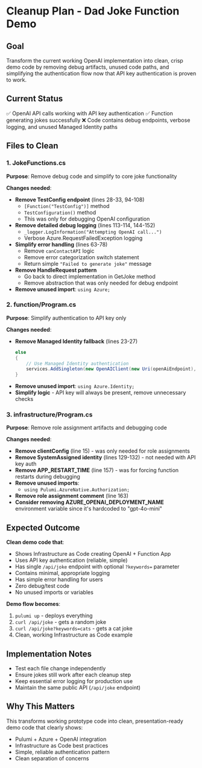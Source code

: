 # Cleanup Plan - Dad Joke Function Demo

## Goal
Transform the current working OpenAI implementation into clean, crisp demo code by removing debug artifacts, unused code paths, and simplifying the authentication flow now that API key authentication is proven to work.

## Current Status
✅ OpenAI API calls working with API key authentication
✅ Function generating jokes successfully
❌ Code contains debug endpoints, verbose logging, and unused Managed Identity paths

## Files to Clean

### 1. JokeFunctions.cs
**Purpose**: Remove debug code and simplify to core joke functionality

**Changes needed**:
- **Remove TestConfig endpoint** (lines 28-33, 94-108)
  - `[Function("TestConfig")]` method
  - `TestConfiguration()` method
  - This was only for debugging OpenAI configuration
- **Remove detailed debug logging** (lines 113-114, 144-152)
  - `_logger.LogInformation("Attempting OpenAI call...")`
  - Verbose Azure.RequestFailedException logging
- **Simplify error handling** (lines 63-78)
  - Remove `canContactAPI` logic
  - Remove error categorization switch statement
  - Return simple `"Failed to generate joke"` message
- **Remove HandleRequest pattern**
  - Go back to direct implementation in GetJoke method
  - Remove abstraction that was only needed for debug endpoint
- **Remove unused import**: `using Azure;`

### 2. function/Program.cs
**Purpose**: Simplify authentication to API key only

**Changes needed**:
- **Remove Managed Identity fallback** (lines 23-27)
  ```csharp
  else
  {
      // Use Managed Identity authentication
      services.AddSingleton(new OpenAIClient(new Uri(openAiEndpoint), new DefaultAzureCredential()));
  }
  ```
- **Remove unused import**: `using Azure.Identity;`
- **Simplify logic** - API key will always be present, remove unnecessary checks

### 3. infrastructure/Program.cs
**Purpose**: Remove role assignment artifacts and debugging code

**Changes needed**:
- **Remove clientConfig** (line 15) - was only needed for role assignments
- **Remove SystemAssigned identity** (lines 129-132) - not needed with API key auth
- **Remove APP_RESTART_TIME** (line 157) - was for forcing function restarts during debugging
- **Remove unused imports**:
  - `using Pulumi.AzureNative.Authorization;`
- **Remove role assignment comment** (line 163)
- **Consider removing AZURE_OPENAI_DEPLOYMENT_NAME** environment variable since it's hardcoded to "gpt-4o-mini"

## Expected Outcome

**Clean demo code that**:
- Shows Infrastructure as Code creating OpenAI + Function App
- Uses API key authentication (reliable, simple)
- Has single `/api/joke` endpoint with optional `?keywords=` parameter
- Contains minimal, appropriate logging
- Has simple error handling for users
- Zero debug/test code
- No unused imports or variables

**Demo flow becomes**:
1. `pulumi up` - deploys everything
2. `curl /api/joke` - gets a random joke
3. `curl /api/joke?keywords=cats` - gets a cat joke
4. Clean, working Infrastructure as Code example

## Implementation Notes

- Test each file change independently
- Ensure jokes still work after each cleanup step
- Keep essential error logging for production use
- Maintain the same public API (`/api/joke` endpoint)

## Why This Matters

This transforms working prototype code into clean, presentation-ready demo code that clearly shows:
- Pulumi + Azure + OpenAI integration
- Infrastructure as Code best practices
- Simple, reliable authentication pattern
- Clean separation of concerns